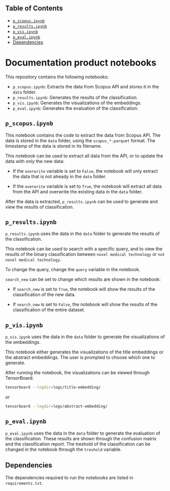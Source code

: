 ## Table of Contents <!-- omit from toc -->
- [```p_scopus.ipynb```](#p_scopusipynb)
- [```p_results.ipynb```](#p_resultsipynb)
- [```p_vis.ipynb```](#p_visipynb)
- [```p_eval.ipynb```](#p_evalipynb)
- [Dependencies](#dependencies)
# Documentation product notebooks <!-- omit from toc -->

This repository contains the following notebooks:

- ```p_scopus.ipynb```: Extracts the data from Scopus API and stores it in the ```data``` folder.
- ```p_results.ipynb```: Generates the results of the classification.
- ```p_vis.ipynb```: Generates the visualizations of the embeddings.
- ```p_eval.ipynb```: Generates the evaluation of the classification.

## ```p_scopus.ipynb```
This notebook contains the code to extract the data from Scopus API. The data is stored in the ```data``` folder, using the ```scopus_*.parquet``` format. The timestamp of the data is stored in its filename.

This notebook can be used to extract all data from the API, or to update the data with only the new data:

- If the ```overwrite``` variable is set to ```False```, the notebook will only extract the data that is not already in the ```data``` folder. 
  
- If the ```overwrite``` variable is set to ```True```, the notebook will extract all data from the API and overwrite the existing data in the ```data``` folder.

After the data is extracted, ```p_results.ipynb``` can be used to generate and view the results of classification.

## ```p_results.ipynb```
```p_results.ipynb``` uses the data in the ```data``` folder to generate the results of the classification.

This notebook can be used to search with a specific query, and to view the results of the binary classification between ```novel medical technology``` or ```not novel medical technology```. 

To change the query, change the ```query``` variable in the notebook.

```search_new``` can be set to change which results are shown in the notebook:

- If ```search_new``` is set to ```True```, the notebook will show the results of the classification of the new data.

- If ```search_new``` is set to ```False```, the notebook will show the results of the classification of the entire dataset.

## ```p_vis.ipynb```
```p_vis.ipynb``` uses the data in the ```data``` folder to generate the visualizations of the embeddings. 

This notebook either generates the visualizations of the title embeddings or the abstract embeddings. The user is prompted to choose which one to generate.

After running the notebook, the visualizations can be viewed through TensorBoard:
```bash
tensorboard --logdir=logs/title-embedding/
```
or 
```bash
tensorboard --logdir=logs/abstract-embedding/
```

## ```p_eval.ipynb```
```p_eval.ipynb``` uses the data in the ```data``` folder to generate the evaluation of the classification. These results are shown through the confusion matrix and the classification report. The treshold of the classification can be changed in the notebook through the ```treshold``` variable.

## Dependencies
The dependencies required to run the notebooks are listed in ```requirements.txt```.